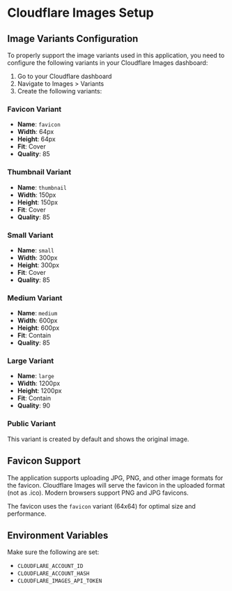 # Cloudflare Images Setup

## Image Variants Configuration

To properly support the image variants used in this application, you need to configure the following variants in your Cloudflare Images dashboard:

1. Go to your Cloudflare dashboard
2. Navigate to Images > Variants
3. Create the following variants:

### Favicon Variant
- **Name**: `favicon`
- **Width**: 64px
- **Height**: 64px
- **Fit**: Cover
- **Quality**: 85

### Thumbnail Variant
- **Name**: `thumbnail`
- **Width**: 150px
- **Height**: 150px
- **Fit**: Cover
- **Quality**: 85

### Small Variant
- **Name**: `small`
- **Width**: 300px
- **Height**: 300px
- **Fit**: Cover
- **Quality**: 85

### Medium Variant
- **Name**: `medium`
- **Width**: 600px
- **Height**: 600px
- **Fit**: Contain
- **Quality**: 85

### Large Variant
- **Name**: `large`
- **Width**: 1200px
- **Height**: 1200px
- **Fit**: Contain
- **Quality**: 90

### Public Variant
This variant is created by default and shows the original image.

## Favicon Support

The application supports uploading JPG, PNG, and other image formats for the favicon. Cloudflare Images will serve the favicon in the uploaded format (not as .ico). Modern browsers support PNG and JPG favicons.

The favicon uses the `favicon` variant (64x64) for optimal size and performance.

## Environment Variables

Make sure the following are set:
- `CLOUDFLARE_ACCOUNT_ID`
- `CLOUDFLARE_ACCOUNT_HASH`
- `CLOUDFLARE_IMAGES_API_TOKEN`